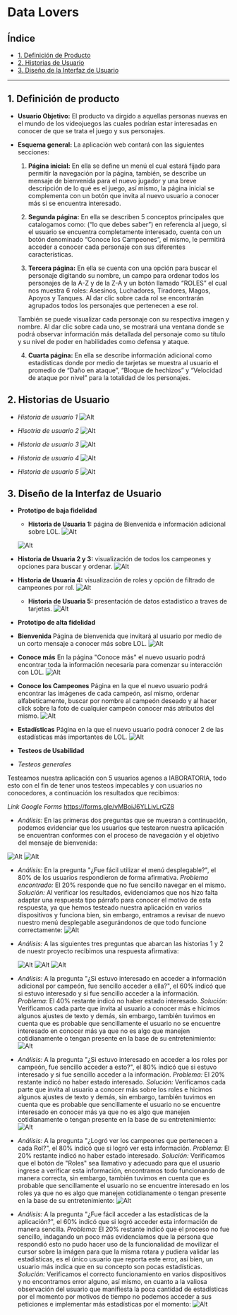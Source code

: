 # Data Lovers

## Índice

* [1. Definición de Producto](#1-definición-de-producto)
* [2. Historias de Usuario](#2-historias-de-usuario)
* [3. Diseño de la Interfaz de Usuario](#3-diseño-de-la-interfaz-de-usuario)

***

## 1. Definición de producto

  * **Usuario Objetivo:** El producto va dirgido a aquellas personas nuevas en el mundo de los videojuegos las cuales podrían estar interesadas en conocer de que se trata el juego y sus personajes. 

  * **Esquema general:** La aplicación web contará con las siguientes secciones:

    1. **Página inicial:** En ella se define un menú el cual estará fijado para permitir la navegación por la página, también, se describe un mensaje de bienvenida para el nuevo jugador y una breve descripción de lo qué es el juego, así mismo, la página inicial se complementa con un botón que invita al nuevo usuario a conocer más si se encuentra interesado.

    2. **Segunda página:** En ella se describen 5 conceptos principales que catalogamos como: (“lo que debes saber”) en referencia al juego, si el usuario se encuentra completamente interesado, cuenta con un botón denominado “Conoce los Campeones”, el mismo, le permitirá acceder a conocer cada personaje con sus diferentes características.

    3. **Tercera página:** En ella se cuenta con una opción para buscar el personaje digitando su nombre, un campo para ordenar todos los personajes de la A-Z y de la Z-A y un botón llamado “ROLES” el cual nos muestra 6 roles: Asesinos, Luchadores, Tiradores, Magos, Apoyos y Tanques. Al dar clic sobre cada rol se encontrarán agrupados todos los personajes que pertenecen a ese rol.  

    También se puede visualizar cada personaje con su respectiva imagen y nombre. Al dar clic sobre cada uno, se mostrará una ventana donde se podrá observar información más detallada del personaje como su título y su nivel de poder en habilidades como defensa y ataque.

    4. **Cuarta página:** En ella se describe información adicional como estadísticas donde por medio de tarjetas se muestra al usuario el promedio de “Daño en ataque”, “Bloque de hechizos” y “Velocidad de ataque por nivel” para la totalidad de los personajes.



## 2. Historias de Usuario

  - *Historia de usuario 1*
  ![Alt](/prototype/HUser1.png)

  - *Hisotria de usuario 2*
    ![Alt](/prototype/HUser2.png)

  - *Historia de usuario 3*
    ![Alt](/prototype/HUser3.png)

  - *Historia de usuario 4*
    ![Alt](/prototype/HUser4.png)

  - *Historia de usuario 5*
    ![Alt](/prototype/HUser5.png)


## 3. Diseño de la Interfaz de Usuario

 * **Prototipo de baja fidelidad**

   - **Historia de Usuaria 1:** página de Bienvenida e información adicional sobre LOL.
    ![Alt](/prototype/Bienvenida%20HU1.jpg)
  
    ![Alt](/prototype/HU1.jpg)

  - **Historia de Usuaria 2 y 3:** visualización de todos los campeones y opciones para buscar y ordenar.
    ![Alt](/prototype/HU2%20y%20HU3.jpg)

  - **Historia de Usuaria 4:** visualización de roles y opción de filtrado de campeones por rol. 
    ![Alt](/prototype/HU4.jpg)

    - **Historia de Usuaria 5:** presentación de datos estadistico a traves de tarjetas.
    ![Alt](/prototype//HU5.jpg)

 * **Prototipo de alta fidelidad**

  - **Bienvenida** Página de bienvenida que invitará al usuario por medio de un corto mensaje a conocer más sobre LOL.
  ![Alt](/prototype/Pg-1Figma..png)

  - **Conoce más** En la página "Conoce más" el nuevo usuario podrá encontrar toda la información necesaria para comenzar su interacción con LOL.
  ![Alt](/prototype/Pg-2Figma..png)

  - **Conoce los Campeones** Página en la que el nuevo usuario podrá encontrar las imágenes de cada campeón, así mismo, ordenar alfabeticamente, buscar por nombre al campeón deseado y al hacer click sobre la foto de cualquier campeón conocer más atributos del mismo.
  ![Alt](prototype/Pg-3Figma..png)

  - **Estadísticas** Página en la que el nuevo usuario podrá conocer 2 de las estadísticas más importantes de LOL.
  ![Alt](/prototype/Pg-4Figma..png)

 * **Testeos de Usabilidad**

 - *Testeos generales* 

Testeamos nuestra aplicación con 5 usuarios agenos a lABORATORIA, todo esto con el fin de tener unos testeos impecables y con usuarios no conocedores, a continuación los resultados que recibimos:

*Link Google Forms* https://forms.gle/vMBoiJ6YLLivLrCZ8

   - *Análisis:* En las primeras dos preguntas que se muesran a continuación, podemos evidenciar que los usuarios que testearon nuestra aplicación se encuentran conformes con el proceso de navegación y el objetivo del mensaje de bienvenida:

  ![Alt](/prototype/TU1.png)
  ![Alt](/prototype/TU2.png)

  - *Análisis:* En la pregunta "¿Fue fácil utilizar el menú desplegable?", el 80% de los usuarios respondieron de    forma afirmativa.
    *Problema encontrado:* El 20% responde que no fue sencillo navegar en el mismo.
    *Solución:* Al verificar los resultados, evidenciamos que nos hizo falta adaptar una respuesta tipo párrafo para conocer el motivo de esta respuesta, ya que hemos testeado nuestra aplicación en varios dispositivos y funciona bien, sin embargo, entramos a revisar de nuevo nuestro menú desplegable asegurándonos de que todo funcione correctamente:
  ![Alt](/prototype/TU3.png)

  - *Análisis:* A las siguientes tres preguntas que abarcan las historias 1 y 2 de nuestr proyecto recibimos una respuesta afirmativa:

    ![Alt](/prototype/TU4.png)
    ![Alt](/prototype/TU5.png)
    ![Alt](/prototype/TU6.png)

  - *Análisis:* A la pregunta "¿Si estuvo interesado en acceder a información adicional por campeón, fue sencillo acceder a ella?", el 60% indicó que si estuvo interesado y si fue sencillo acceder a la información.
  *Problema:* El 40% restante indicó no haber estado interesado.
  *Solución:* Verificamos cada parte que invita al usuario a conocer más e hicimos algunos ajustes de texto y demás, sin embargo, también tuvimos en cuenta que es probable que sencillamente el usuario no se encuentre interesado en conocer más ya que no es algo que manejen cotidianamente o tengan presente en la base de su entretenimiento:
    ![Alt](/prototype/TU7.png)

  - *Análisis:* A la pregunta "¿Si estuvo interesado en acceder a los roles por campeón, fue sencillo acceder a esto?", el 80% indicó que si estuvo interesado y si fue sencillo acceder a la información.
  *Problema:* El 20% restante indicó no haber estado interesado.
  *Solución:* Verificamos cada parte que invita al usuario a conocer más sobre los roles e hicimos algunos ajustes de texto y demás, sin embargo, también tuvimos en cuenta que es probable que sencillamente el usuario no se encuentre interesado en conocer más ya que no es algo que manejen cotidianamente o tengan presente en la base de su entretenimiento:
    ![Alt](/prototype/TU8.png)

  - *Análisis:* A la pregunta "¿Logró ver los campeones que pertenecen a cada Rol?", el 80% indicó que si logró ver esta información.
  *Problema:* El 20% restante indicó no haber estado interesado.
  *Solución:* Verificamos que el botón de "Roles" sea llamativo y adecuado para que el usuario ingrese a verificar esta información, encontramos todo funcionando de manera correcta, sin embargo, también tuvimos en cuenta que es probable que sencillamente el usuario no se encuentre interesado en los roles  ya que no es algo que manejen cotidianamente o tengan presente en la base de su entretenimiento:
    ![Alt](/prototype/TU9.png)

  - *Análisis:* A la pregunta "¿Fue fácil acceder a las estadísticas de la aplicación?", el 60% indicó que si logró acceder esta información de manera sencilla.
  *Problema:* El 20% restante indicó que el proceso no fue sencillo, indagando un poco más evidenciamos que la persona que respondió esto no pudo hacer uso de la funcionalidad de movilizar el cursor sobre la imágen para que la misma rotara y pudiera validar las estadísticas, es el único usuario que reporta este error, así bien, un usuario más indica que en su concepto son pocas estadísticas.
  *Solución:* Verificamos el correcto funcionamiento en varios dispositivos y no encontramos error alguno, así mismo, en cuanto a la valiosa observación del usuario que manifiesta la poca cantidad de estadísticas por el momento por motivos de tiempo no podemos acceder a sus peticiones e implementar más estadísticas por el momento:
    ![Alt](/prototype/TU11.png)